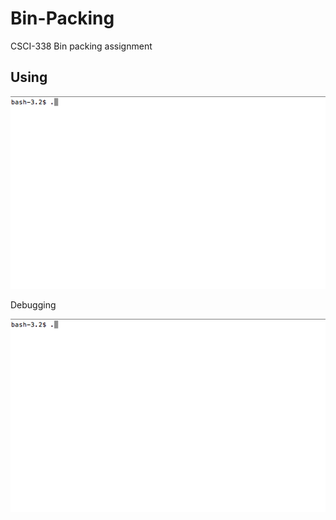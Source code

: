# Bin-Packing
CSCI-338 Bin packing assignment

## Using

![](./images/full.gif)

Debugging

![](./images/debug.gif)